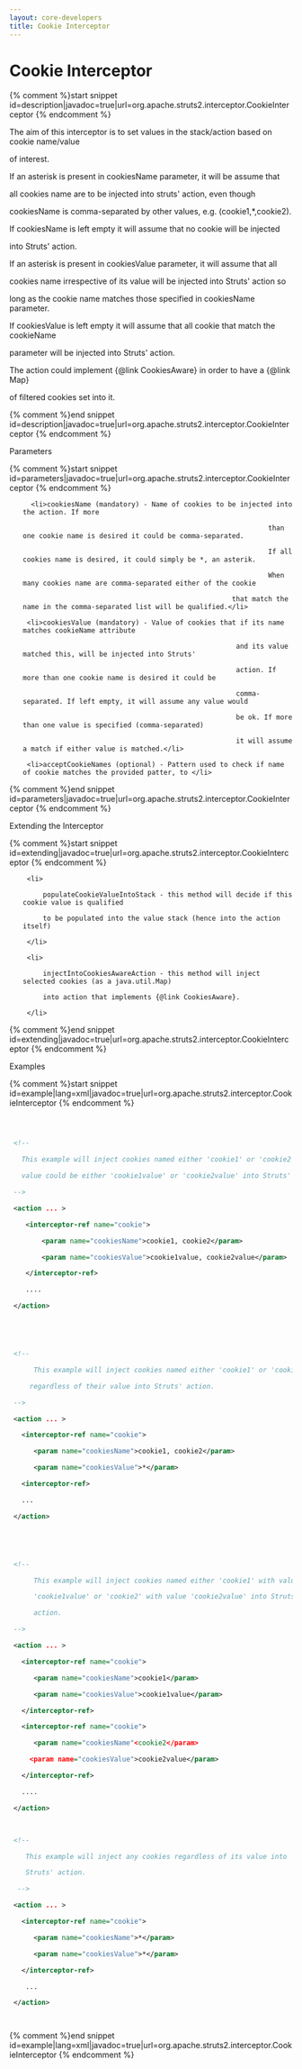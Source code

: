 ```yaml
---
layout: core-developers
title: Cookie Interceptor
---
```


# Cookie Interceptor



{% comment %}start snippet id=description|javadoc=true|url=org.apache.struts2.interceptor.CookieInterceptor {% endcomment %}
<p>
 <p>
 The aim of this interceptor is to set values in the stack/action based on cookie name/value
 of interest.
 </p>

 <p>
 If an asterisk is present in cookiesName parameter, it will be assume that
 all cookies name are to be injected into struts' action, even though
 cookiesName is comma-separated by other values, e.g. (cookie1,*,cookie2).
 </p>

 <p>
 If cookiesName is left empty it will assume that no cookie will be injected
 into Struts' action.
 </p>

 <p>
 If an asterisk is present in cookiesValue parameter, it will assume that all
 cookies name irrespective of its value will be injected into Struts' action so
 long as the cookie name matches those specified in cookiesName parameter.
 </p>

 <p>
 If cookiesValue is left empty it will assume that all cookie that match the cookieName
 parameter will be injected into Struts' action.
 </p>

 <p>
 The action could implement {@link CookiesAware} in order to have a {@link Map}
 of filtered cookies set into it.
 </p>
</p>
{% comment %}end snippet id=description|javadoc=true|url=org.apache.struts2.interceptor.CookieInterceptor {% endcomment %}

Parameters


{% comment %}start snippet id=parameters|javadoc=true|url=org.apache.struts2.interceptor.CookieInterceptor {% endcomment %}
<p>
 <ul>
      <li>cookiesName (mandatory) - Name of cookies to be injected into the action. If more
                                                                 than one cookie name is desired it could be comma-separated.
                                                                 If all cookies name is desired, it could simply be *, an asterik.
                                                                 When many cookies name are comma-separated either of the cookie
                                                        that match the name in the comma-separated list will be qualified.</li>
     <li>cookiesValue (mandatory) - Value of cookies that if its name matches cookieName attribute
                                                         and its value matched this, will be injected into Struts'
                                                         action. If more than one cookie name is desired it could be
                                                         comma-separated. If left empty, it will assume any value would
                                                         be ok. If more than one value is specified (comma-separated)
                                                         it will assume a match if either value is matched.</li>
     <li>acceptCookieNames (optional) - Pattern used to check if name of cookie matches the provided patter, to </li>
 </ul>
</p>
{% comment %}end snippet id=parameters|javadoc=true|url=org.apache.struts2.interceptor.CookieInterceptor {% endcomment %}

Extending the Interceptor


{% comment %}start snippet id=extending|javadoc=true|url=org.apache.struts2.interceptor.CookieInterceptor {% endcomment %}
<p>
 <ul>
     <li>
         populateCookieValueIntoStack - this method will decide if this cookie value is qualified
         to be populated into the value stack (hence into the action itself)
     </li>
     <li>
         injectIntoCookiesAwareAction - this method will inject selected cookies (as a java.util.Map)
         into action that implements {@link CookiesAware}.
     </li>
 </ul>
</p>
{% comment %}end snippet id=extending|javadoc=true|url=org.apache.struts2.interceptor.CookieInterceptor {% endcomment %}

Examples


{% comment %}start snippet id=example|lang=xml|javadoc=true|url=org.apache.struts2.interceptor.CookieInterceptor {% endcomment %}

```xml

 <!--
   This example will inject cookies named either 'cookie1' or 'cookie2' whose
   value could be either 'cookie1value' or 'cookie2value' into Struts' action.
 -->
 <action ... >
    <interceptor-ref name="cookie">
        <param name="cookiesName">cookie1, cookie2</param>
        <param name="cookiesValue">cookie1value, cookie2value</param>
    </interceptor-ref>
    ....
 </action>


 <!--
      This example will inject cookies named either 'cookie1' or 'cookie2'
     regardless of their value into Struts' action.
 -->
 <action ... >
   <interceptor-ref name="cookie">
      <param name="cookiesName">cookie1, cookie2</param>
      <param name="cookiesValue">*</param>
   <interceptor-ref>
   ...
 </action>


 <!--
      This example will inject cookies named either 'cookie1' with value
      'cookie1value' or 'cookie2' with value 'cookie2value' into Struts'
      action.
 -->
 <action ... >
   <interceptor-ref name="cookie">
      <param name="cookiesName">cookie1</param>
      <param name="cookiesValue">cookie1value</param>
   </interceptor-ref>
   <interceptor-ref name="cookie">
      <param name="cookiesName"<cookie2</param>
     <param name="cookiesValue">cookie2value</param>
   </interceptor-ref>
   ....
 </action>

 <!--
    This example will inject any cookies regardless of its value into
    Struts' action.
  -->
 <action ... >
   <interceptor-ref name="cookie">
      <param name="cookiesName">*</param>
      <param name="cookiesValue">*</param>
   </interceptor-ref>
    ...
 </action>

```

{% comment %}end snippet id=example|lang=xml|javadoc=true|url=org.apache.struts2.interceptor.CookieInterceptor {% endcomment %}
